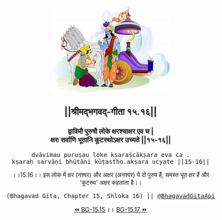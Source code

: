 <center><img src="../../asset/BG.png" alt="#API #bhagavadgitaapi #slok #nodejs #js #api #gitaapi #krishna #hinduism #vedic #ISKCON #shreemadbhagavadgita #technology"/>
<h2>||श्रीमद्‍भगवद्‍-गीता १५.१६||</h2>
<h3>द्वाविमौ पुरुषौ लोके क्षरश्चाक्षर एव च |<br/>क्षरः सर्वाणि भूतानि कूटस्थोऽक्षर उच्यते ||१५-१६||</h3>
<pre>dvāvimau puruṣau loke kṣaraścākṣara eva ca .<br/>kṣaraḥ sarvāṇi bhūtāni kūṭastho.akṣara ucyate ||15-16||</pre>
<p>।।15.16।। इस लोक में क्षर (नश्वर) और अक्षर (अनश्वर) ये दो पुरुष हैं, समस्त भूत क्षर हैं और 'कूटस्थ' अक्षर कहलाता है।।</p>
<pre>(Bhagavad Gita, Chapter 15, Shloka 16) || <a href="https://twitter.com/bhagavadgitaapi">@BhagavadGitaApi</a></pre><a href="../../15/15">⏪  BG-15.15</a><b>        ।।        </b><a href="../../15/17">BG-15.17  ⏩</a></center></center>